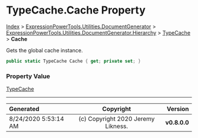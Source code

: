 ﻿# TypeCache.Cache Property

[Index](../index.md) > [ExpressionPowerTools.Utilities.DocumentGenerator](ExpressionPowerTools.Utilities.DocumentGenerator.a.md) > [ExpressionPowerTools.Utilities.DocumentGenerator.Hierarchy](ExpressionPowerTools.Utilities.DocumentGenerator.Hierarchy.n.md) > [TypeCache](ExpressionPowerTools.Utilities.DocumentGenerator.Hierarchy.TypeCache.cs.md) > **Cache**

Gets the global cache instance.

```csharp
public static TypeCache Cache { get; private set; }
```

### Property Value

 [TypeCache](ExpressionPowerTools.Utilities.DocumentGenerator.Hierarchy.TypeCache.cs.md) 


---

| Generated | Copyright | Version |
| :-- | :-: | --: |
| 8/24/2020 5:53:14 AM | (c) Copyright 2020 Jeremy Likness. | **v0.8.0.0** |
